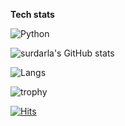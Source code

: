 



**Tech stats**

<img alt="Python" src ="https://img.shields.io/badge/Python-3776AB.svg?&style=for-the-badge&logo=Python&logoColor=white"/>

<!-- github stats -->
![surdarla's GitHub stats](https://github-readme-stats.vercel.app/api?username=surdarla&show_icons=true&theme=onedark&hide_border=true)

<!-- lang stats -->
![Langs](https://github-readme-stats.vercel.app/api/top-langs/?username=surdarla&layout=compact&theme=onedark&hide_border=true)

<!-- github tropies  -->
![trophy](https://github-profile-trophy.vercel.app/?username=surdarla&theme=onedark&margin-w=15&no-frame=true)

<!-- github hits -->
[![Hits](https://hits.seeyoufarm.com/api/count/incr/badge.svg?url=https%3A%2F%2Fgithub.com%2Fsurdarla&count_bg=%23A9A9A9&title_bg=%23787878&icon=github.svg&icon_color=%23000000&title=hits&edge_flat=false)](https://hits.seeyoufarm.com)
